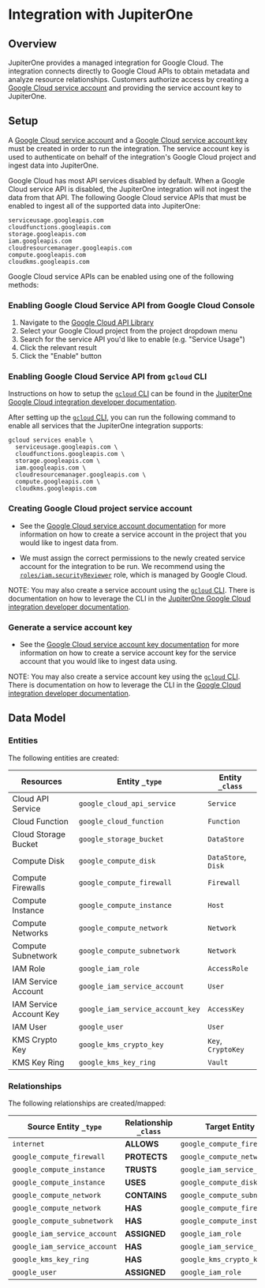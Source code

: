 # Integration with JupiterOne

## Overview

JupiterOne provides a managed integration for Google Cloud. The integration
connects directly to Google Cloud APIs to obtain metadata and analyze resource
relationships. Customers authorize access by creating a
[Google Cloud service account](https://cloud.google.com/iam/docs/creating-managing-service-accounts)
and providing the service account key to JupiterOne.

## Setup

A
[Google Cloud service account](https://cloud.google.com/iam/docs/creating-managing-service-accounts)
and a
[Google Cloud service account key](https://cloud.google.com/iam/docs/creating-managing-service-account-keys)
must be created in order to run the integration. The service account key is used
to authenticate on behalf of the integration's Google Cloud project and ingest
data into JupiterOne.

Google Cloud has most API services disabled by default. When a Google Cloud
service API is disabled, the JupiterOne integration will not ingest the data
from that API. The following Google Cloud service APIs that must be enabled to
ingest all of the supported data into JupiterOne:

```
serviceusage.googleapis.com
cloudfunctions.googleapis.com
storage.googleapis.com
iam.googleapis.com
cloudresourcemanager.googleapis.com
compute.googleapis.com
cloudkms.googleapis.com
```

Google Cloud service APIs can be enabled using one of the following methods:

### Enabling Google Cloud Service API from Google Cloud Console

1. Navigate to the
   [Google Cloud API Library](https://console.developers.google.com/apis/library)
2. Select your Google Cloud project from the project dropdown menu
3. Search for the service API you'd like to enable (e.g. "Service Usage")
4. Click the relevant result
5. Click the "Enable" button

### Enabling Google Cloud Service API from `gcloud` CLI

Instructions on how to setup the
[`gcloud` CLI](https://cloud.google.com/sdk/gcloud) can be found in the
[JupiterOne Google Cloud integration developer documentation](https://github.com/JupiterOne/graph-google-cloud/blob/master/docs/development.md).

After setting up the [`gcloud` CLI](https://cloud.google.com/sdk/gcloud), you
can run the following command to enable all services that the JupiterOne
integration supports:

```
gcloud services enable \
  serviceusage.googleapis.com \
  cloudfunctions.googleapis.com \
  storage.googleapis.com \
  iam.googleapis.com \
  cloudresourcemanager.googleapis.com \
  compute.googleapis.com \
  cloudkms.googleapis.com
```

### Creating Google Cloud project service account

- See the
  [Google Cloud service account documentation](https://cloud.google.com/iam/docs/creating-managing-service-accounts#creating)
  for more information on how to create a service account in the project that
  you would like to ingest data from.

- We must assign the correct permissions to the newly created service account
  for the integration to be run. We recommend using the
  [`roles/iam.securityReviewer`](https://cloud.google.com/iam/docs/understanding-roles#iam.securityReviewer)
  role, which is managed by Google Cloud.

NOTE: You may also create a service account using the
[`gcloud` CLI](https://cloud.google.com/sdk/gcloud). There is documentation on
how to leverage the CLI in the
[JupiterOne Google Cloud integration developer documentation](https://github.com/JupiterOne/graph-google-cloud/blob/master/docs/development.md).

### Generate a service account key

- See the
  [Google Cloud service account key documentation](https://cloud.google.com/iam/docs/creating-managing-service-account-keys#creating_service_account_keys)
  for more information on how to create a service account key for the service
  account that you would like to ingest data using.

NOTE: You may also create a service account key using the
[`gcloud` CLI](https://cloud.google.com/sdk/gcloud). There is documentation on
how to leverage the CLI in the
[Google Cloud integration developer documentation](https://github.com/JupiterOne/graph-google-cloud/blob/master/docs/development.md).

<!-- {J1_DOCUMENTATION_MARKER_START} -->
<!--
********************************************************************************
NOTE: ALL OF THE FOLLOWING DOCUMENTATION IS GENERATED USING THE
"j1-integration document" COMMAND. DO NOT EDIT BY HAND! PLEASE SEE THE DEVELOPER
DOCUMENTATION FOR USAGE INFORMATION:

https://github.com/JupiterOne/sdk/blob/master/docs/integrations/development.md
********************************************************************************
-->

## Data Model

### Entities

The following entities are created:

| Resources               | Entity `_type`                   | Entity `_class`     |
| ----------------------- | -------------------------------- | ------------------- |
| Cloud API Service       | `google_cloud_api_service`       | `Service`           |
| Cloud Function          | `google_cloud_function`          | `Function`          |
| Cloud Storage Bucket    | `google_storage_bucket`          | `DataStore`         |
| Compute Disk            | `google_compute_disk`            | `DataStore`, `Disk` |
| Compute Firewalls       | `google_compute_firewall`        | `Firewall`          |
| Compute Instance        | `google_compute_instance`        | `Host`              |
| Compute Networks        | `google_compute_network`         | `Network`           |
| Compute Subnetwork      | `google_compute_subnetwork`      | `Network`           |
| IAM Role                | `google_iam_role`                | `AccessRole`        |
| IAM Service Account     | `google_iam_service_account`     | `User`              |
| IAM Service Account Key | `google_iam_service_account_key` | `AccessKey`         |
| IAM User                | `google_user`                    | `User`              |
| KMS Crypto Key          | `google_kms_crypto_key`          | `Key`, `CryptoKey`  |
| KMS Key Ring            | `google_kms_key_ring`            | `Vault`             |

### Relationships

The following relationships are created/mapped:

| Source Entity `_type`        | Relationship `_class` | Target Entity `_type`            |
| ---------------------------- | --------------------- | -------------------------------- |
| `internet`                   | **ALLOWS**            | `google_compute_firewall`        |
| `google_compute_firewall`    | **PROTECTS**          | `google_compute_network`         |
| `google_compute_instance`    | **TRUSTS**            | `google_iam_service_account`     |
| `google_compute_instance`    | **USES**              | `google_compute_disk`            |
| `google_compute_network`     | **CONTAINS**          | `google_compute_subnetwork`      |
| `google_compute_network`     | **HAS**               | `google_compute_firewall`        |
| `google_compute_subnetwork`  | **HAS**               | `google_compute_instance`        |
| `google_iam_service_account` | **ASSIGNED**          | `google_iam_role`                |
| `google_iam_service_account` | **HAS**               | `google_iam_service_account_key` |
| `google_kms_key_ring`        | **HAS**               | `google_kms_crypto_key`          |
| `google_user`                | **ASSIGNED**          | `google_iam_role`                |

<!--
********************************************************************************
END OF GENERATED DOCUMENTATION AFTER BELOW MARKER
********************************************************************************
-->
<!-- {J1_DOCUMENTATION_MARKER_END} -->
